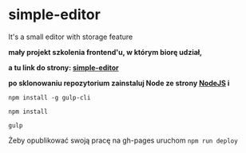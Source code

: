 # simple-editor
It's a small editor with storage feature

**mały projekt szkolenia frontend'u, w którym biorę udział,**

**a tu link do strony: [simple-editor](#)**

**po sklonowaniu repozytorium zainstaluj Node ze strony [NodeJS](https://nodejs.org/) i**

`npm install -g gulp-cli`

`npm install`

`gulp`

Żeby opublikować swoją pracę na gh-pages uruchom `npm run deploy`
